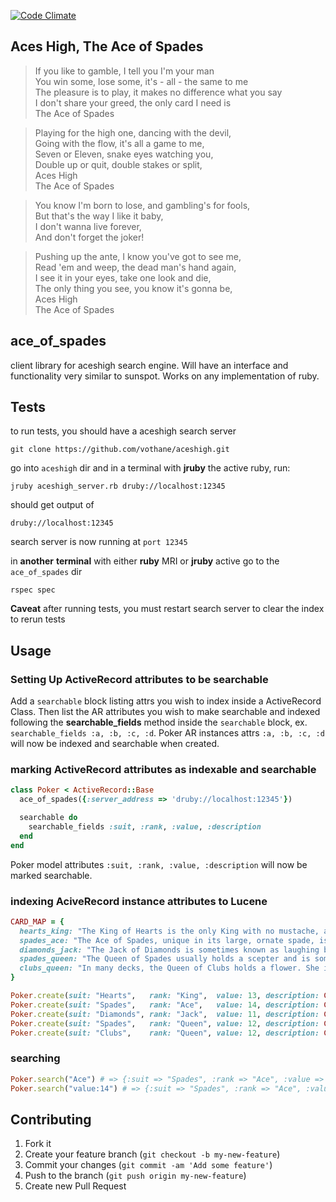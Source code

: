 [![Code Climate](https://codeclimate.com/github/vothane/ace_of_spades.png)](https://codeclimate.com/github/vothane/ace_of_spades)

## Aces High, The Ace of Spades

>If you like to gamble, I tell you I'm your man  
>You win some, lose some, it's - all - the same to me  
>The pleasure is to play, it makes no difference what you say  
>I don't share your greed, the only card I need is  
>The Ace of Spades  

>Playing for the high one, dancing with the devil,  
>Going with the flow, it's all a game to me,  
>Seven or Eleven, snake eyes watching you,  
>Double up or quit, double stakes or split,  
>Aces High  
>The Ace of Spades  

>You know I'm born to lose, and gambling's for fools,  
>But that's the way I like it baby,  
>I don't wanna live forever,  
>And don't forget the joker!  

>Pushing up the ante, I know you've got to see me,  
>Read 'em and weep, the dead man's hand again,  
>I see it in your eyes, take one look and die,  
>The only thing you see, you know it's gonna be,  
>Aces High  
>The Ace of Spades  

## ace_of_spades

client library for aceshigh search engine. Will have an interface and functionality very similar to sunspot.
Works on any implementation of ruby.
 
## Tests

to run tests, you should have a aceshigh search server


```
git clone https://github.com/vothane/aceshigh.git
```

go into `aceshigh` dir and in a terminal with **jruby** the active ruby, run:


```
jruby aceshigh_server.rb druby://localhost:12345 
```

should get output of

```
druby://localhost:12345
```

search server is now running at `port 12345`

in **another** **terminal** with either **ruby** MRI or **jruby** active go to the `ace_of_spades` dir

```
rspec spec 
```

**Caveat** after running tests, you must restart search server to clear the index to rerun tests

## Usage

### Setting Up ActiveRecord attributes to be searchable

Add a `searchable` block listing attrs you wish to index inside a ActiveRecord Class. Then list the AR attributes you wish to make searchable and indexed following the **searchable_fields** method inside the `searchable` block, ex. `searchable_fields :a, :b, :c, :d`. Poker AR instances attrs `:a, :b, :c, :d` will now be indexed and searchable when created.

### marking ActiveRecord attributes as indexable and searchable

```ruby
class Poker < ActiveRecord::Base
  ace_of_spades({:server_address => 'druby://localhost:12345'})

  searchable do
    searchable_fields :suit, :rank, :value, :description
  end
end
```

Poker model attributes `:suit, :rank, :value, :description` will now be marked searchable.

### indexing AciveRecord instance attributes to Lucene

```ruby
CARD_MAP = {
  hearts_king: "The King of Hearts is the only King with no mustache, and is also typically shown with a sword behind his head, making him appear to be stabbing himself.",
  spades_ace: "The Ace of Spades, unique in its large, ornate spade, is sometimes said to be the death card, and in some games is used as a trump card.",
  diamonds_jack: "The Jack of Diamonds is sometimes known as laughing boy.",
  spades_queen: "The Queen of Spades usually holds a scepter and is sometimes known as 'the bedpost Queen', though more often she is called 'Black Lady'.",
  clubs_queen: "In many decks, the Queen of Clubs holds a flower. She is thus known as the 'flower Queen'."
}

Poker.create(suit: "Hearts",   rank: "King",  value: 13, description: CARD_MAP[:hearts_king])
Poker.create(suit: "Spades",   rank: "Ace",   value: 14, description: CARD_MAP[:spades_ace])
Poker.create(suit: "Diamonds", rank: "Jack",  value: 11, description: CARD_MAP[:diamonds_jack])
Poker.create(suit: "Spades",   rank: "Queen", value: 12, description: CARD_MAP[:spades_queen])
Poker.create(suit: "Clubs",    rank: "Queen", value: 12, description: CARD_MAP[:clubs_queen])
```

### searching

```ruby
Poker.search("Ace") # => {:suit => "Spades", :rank => "Ace", :value => 14, :description => CARD_MAP[:spades_ace]}
Poker.search("value:14") # => {:suit => "Spades", :rank => "Ace", :value => 14, :description => CARD_MAP[:spades_ace]}
```

## Contributing

1. Fork it
2. Create your feature branch (`git checkout -b my-new-feature`)
3. Commit your changes (`git commit -am 'Add some feature'`)
4. Push to the branch (`git push origin my-new-feature`)
5. Create new Pull Request
